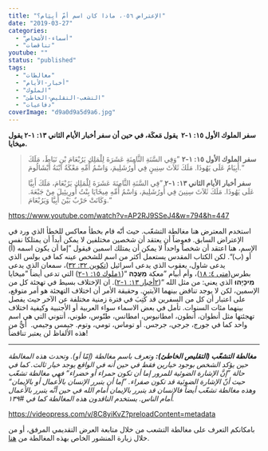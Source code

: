 ```yaml
---
title: "الإعتراض ٠٥٦، ماذا كان اسم أمّ أبِيَام؟"
date: "2019-03-27"
categories: 
  - "أسماء-الأشخاص"
  - "تناقضات"
youtube: ""
status: "published"
tags: 
  - "مغالطات"
  - "أخبار-الأيام"
  - "الملوك"
  - "التشعب-التقليص-الخاطئ"
  - "دفاعيات"
coverImage: "d9a0d9a5d9a6.jpg"
---
```


**سفر الملوك الأول ١٥: ١-٢  يقول مَعكَة، في حين أن سفر أخبار الأيام الثاني ١٣: ١-٢ يقول ميخايا.**

> **سفر الملوك الأول ١٥: ١-٢** ”وَفِي السَّنَةِ الثَّامِنَةِ عَشَرَةَ لِلْمَلِكِ يَرُبْعَامَ بْنِ نَبَاطَ، مَلَكَ أَبِيَامُ عَلَى يَهُوذَا. مَلَكَ ثَلاَثَ سِنِينٍ فِي أُورُشَلِيمَ، وَاسْمُ أُمِّهِ مَعْكَةُ ابْنَةُ أَبْشَالُومَ.“
> 
> **سفر أخبار الأيام الثاني ١٣: ١-٢** ”فِي السَّنَةِ الثَّامِنَةَ عَشَرَةَ لِلْمَلِكِ يَرُبْعَامَ، مَلَكَ أَبِيَّا عَلَى يَهُوذَا. مَلَكَ ثَلاَثَ سِنِينَ فِي أُورُشَلِيمَ، وَاسْمُ أُمِّهِ مِيخَايَا بِنْتُ أُورِيئِيلَ مِنْ جَبْعَةَ. وَكَانَتْ حَرْبٌ بَيْنَ أَبِيَّا وَيَرُبْعَامَ.“

https://www.youtube.com/watch?v=AP2RJ9SSeJ4&w=794&h=447

استخدم المعترض هنا مغالطة التشعّب. حيث أنّه قام بخطأ معاكس للخطأ الذي ورد في الإعتراض السابق. فعوضاً أن يعتقد أن شخصين مختلفين لا يمكن أبداً أن يمتلكا نفس الإسم، هنا اعتقد أن شخصاً واحداً لا يمكن أن يمتلك اسمين فيقول ”إما أن يكون اسمه (أ) أو (ب)“. لكن الكتاب المقدس يستعمل أكثر من اسم للشخص عينه كما في بولس الذي يدعى شاول، يعقوب الذي يدعى اسرائيل ([تكوين ٣٢: ٣٢](https://biblia.com/bible/ar-vandyke/Ge32.32))، سمعان الذي يدعى بطرس([متى ٤: ١٨](https://biblia.com/bible/ar-vandyke/Mt4.18))، وأم أبيام ”معكة **מַעֲכָה** “([١ملوك ١٥: ١-٢](https://biblia.com/bible/ar-vandyke/1Ki15.1-2)) التي تدعى أيضاً ”ميخايا **מִיכָיָהוּ** الذي يعني: من مثل الله “([٢أخبار ١٣: ١-٢](https://biblia.com/bible/ar-vandyke/2Cr13.1-2)). ان الإختلاف بسيط في تهجئة كل من الإسمين، لكن لا يوجد تناقض بينهما الآيتين. وحقيقة الأمر أن اختلاف التهجئة هو أمر متوقع، على اعتبار أن كل من السفرين قد كُتِبَ في فترة زمنية مختلفة عن الآخر حيث يفصل بينهما مئات السنوات. تأمل في بعض الاسماء سواء العربية أو الأجنبية وكيفية اختلاف تهجئتها مثل أنطوان، أنطون، امطانيوس، امطانس، طنّوس، طوني، أنتوني التي هي اسم واحد كما في جورج، جرجي، جرجس. أو توماس، تومي، وتوم. جيمس وجيمي.  أيٌّ من هذه الألفاظ لن يعتبر تناقضاً!

* * *

_**مغالطة التشعّب (التقليص الخاطئ):** وتعرف باسم مغالطة (إمّا أو). وتحدث هذه المغالطة حين يؤكد الشخص بوجود خيارين فقط في حين أنه في الواقع يوجد خيار ثالث. كما في حالة ”إنَّ الإشارة الضوئية للمرور إما أن تكون حمراء أو خضراء“ فهي مغالطة تشعّب حيث أنّ الإشارة الضوئية قد تكون صفراء. ”إما أن يتبرر الإنسان بالأعمال أو بالإيمان“ وهذه مغالطة تشعّب أيضاً فالإنسان قد يتبرر بالإيمان أمام الله في حين أنَّه يتبرر بالأعمال أمام الناس. يستخدم الناقدون هذه المغالطة كما في #١٣٩._

https://videopress.com/v/8C8yiKvZ?preloadContent=metadata

بامكانكم التعرف على مغالطة التشعب من خلال متابعة العرض التقديمي المرفق، أو من خلال زيارة المنشور الخاص بهذه المغالطة من [هنا](https://reasonofhope.com/2019/07/25/bifurcation/).
